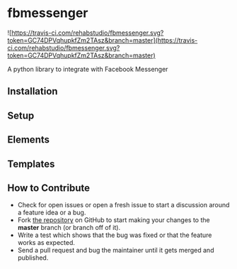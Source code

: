 # fbmessenger

![https://travis-ci.com/rehabstudio/fbmessenger.svg?token=GC74DPVqhupkfZm2TAsz&branch=master](https://travis-ci.com/rehabstudio/fbmessenger.svg?token=GC74DPVqhupkfZm2TAsz&branch=master)

A python library to integrate with Facebook Messenger

## Installation

## Setup

## Elements

## Templates


## How to Contribute

- Check for open issues or open a fresh issue to start a discussion around a feature idea or a bug.
- Fork [the repository](http://github.com/rehabstudio/fbmessenger) on GitHub to start making your changes to the **master** branch (or branch off of it).
- Write a test which shows that the bug was fixed or that the feature works as expected.
- Send a pull request and bug the maintainer until it gets merged and published.
